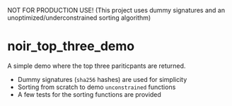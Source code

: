 NOT FOR PRODUCTION USE! (This project uses dummy signatures and an unoptimized/underconstrained sorting algorithm)

# noir_top_three_demo

A simple demo where the top three pariticpants are returned.
- Dummy signatures (`sha256` hashes) are used for simplicity
- Sorting from scratch to demo `unconstrained` functions
- A few tests for the sorting functions are provided

